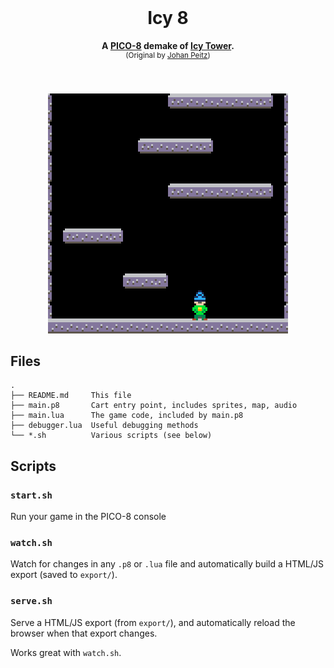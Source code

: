 <div align="center">
  <br>
  <h1>Icy 8</h1>
  <p>
    <b>A <a href="https://www.lexaloffle.com/pico-8.php">PICO-8</a> demake of <a href="https://en.wikipedia.org/wiki/Icy_Tower">Icy Tower</a>.</b><br />
  <sup>(Original by <a href="https://johanpeitz.com/">Johan Peitz</a>)</sup>
  </p>
  <br>
  <br>
  <img src="./assets/icy-8-demo.gif" atl="8 second gameplay recording of a small blue-hatted character jumping onto platforms, falling down, then jumping up again" />
</div>

## Files

```
.
├── README.md     This file
├── main.p8       Cart entry point, includes sprites, map, audio
├── main.lua      The game code, included by main.p8
├── debugger.lua  Useful debugging methods
└── *.sh          Various scripts (see below)
```

## Scripts

### `start.sh`

Run your game in the PICO-8 console

### `watch.sh`

Watch for changes in any `.p8` or `.lua` file and automatically build a HTML/JS
export (saved to `export/`).

### `serve.sh`

Serve a HTML/JS export (from `export/`), and automatically reload the browser
when that export changes.

Works great with `watch.sh`.
